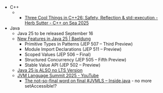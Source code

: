 - C++
	- * [Three Cool Things in C++26: Safety, Reflection & std::execution - Herb Sutter - C++ on Sea 2025](https://www.youtube.com/watch?v=kKbT0Vg3ISw)
- Java
	- Java 25 to be released September 16
	- [New Features in Java 25 | Baeldung](https://www.baeldung.com/java-25-features)
		- Primitive Types in Patterns (JEP 507 – Third Preview)
		- Module Import Declarations (JEP 511 – Preview)
		- Scoped Values (JEP 506 – Final)
		- Structured Concurrency (JEP 505 – Fifth Preview)
		- Stable Value API (JEP 502 – Preview)
	- [Java 25 is ALSO no LTS Version](https://inside.java/2025/07/03/newscast-94)
	- [JVM Language Summit 2025 - YouTube](https://www.youtube.com/playlist?list=PLX8CzqL3ArzUOgZpIX6GsoRhPbnij-sco)
		- [The not-so-final word on final #JVMLS – Inside.java](https://inside.java/2025/08/12/jvmls-final-to-immutable/) - no more setAccessible!?